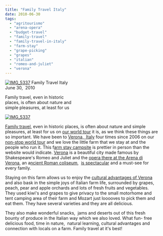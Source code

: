 ```yaml
---
title: "Family Travel Italy"
date: 2010-06-30
tags: 
  - "agritourismo"
  - "arena-opera"
  - "budget-travel"
  - "family-travel"
  - "family-travel-in-italy"
  - "farm-stay"
  - "grape-picking"
  - "grapes"
  - "italian"
  - "romeo-and-juliet"
  - "verona"
---
```


 [![IMG_5337](https://pub-ac94b3f306b24c0dba4238943c97f2e1.r2.dev/6a00e5502a950788330133f183af48970b.jpg)](https://pub-ac94b3f306b24c0dba4238943c97f2e1.r2.dev/2025/09/6a00e5502a950788330133f183af48970b-300x243.jpg) Family Travel Italy  
June 30,  2010

Family travel, even in historic  
places, is often about nature and  
simple pleasures, at least for us 

  

  

  

  

<!--more-->

[![IMG_5337](https://pub-ac94b3f306b24c0dba4238943c97f2e1.r2.dev/6a00e5502a950788330133f183af92970b.jpg)](https://pub-ac94b3f306b24c0dba4238943c97f2e1.r2.dev/2025/09/6a00e5502a950788330133f183af92970b-300x243.jpg)  

[Family travel](https://pub-ac94b3f306b24c0dba4238943c97f2e1.r2.dev/2009/04/how-to-travel-the-world-as-a-digital-nomad-family.html), even in historic places, is often about nature and simple pleasures, at least for us on [our world tour](https://pub-ac94b3f306b24c0dba4238943c97f2e1.r2.dev/2010/03/long-term-family-travel-homeschool-roadschool-world-school-digitalnomad-lifestyle-design-virtual-.html) it is, as we think these things are so important. We have been to [Verona,  Italy](https://pub-ac94b3f306b24c0dba4238943c97f2e1.r2.dev/2008/02/romeo-juliet-in.html) four times since 2006 on our [non-stop world tour](https://pub-ac94b3f306b24c0dba4238943c97f2e1.r2.dev/2010/04/around-the-world-family-travel-soultravelers3-digital-nomad-global-international-family-travel.html) and we love the little farm that we stay at and the people who run it. This f[arm stay campsite](https://pub-ac94b3f306b24c0dba4238943c97f2e1.r2.dev/2008/02/romeo-juliet-in.html) is prettier in person than the website would indicate. [Verona](http://en.wikipedia.org/wiki/Verona) is a beautiful city made famous by Shakespeare's Romeo and Juliet and the [opera there at the Arena di Verona](http://www.arena.it/en-US/HOMEen.html), an a[ncient Roman coliseum](http://twitpic.com/cnotx),  [is spectacular](http://twitpic.com/cnntq) and a must-see for every family.  
  
Staying on this farm allows us to enjoy the [cultural advantages of Verona](http://twitpic.com/cnfdc) and also bask in the simple joys of Italian farm life, surrounded by grapes, peach, pear and apple orchards and lots of fresh fruits and vegetables. They used kiwi's and grapes to give privacy to the small motorhome and tent camping area of their farm and Mozart just looooves to pick them and eat them. They have several varieties and they are all delicious.  

They also make wonderful snacks,  jams and deserts out of this fresh bounty of produce in the Italian way which we also loved. What fun- free delicious food, time in nature,  natural learning, cultural advantages and connection with locals on a farm. Family travel at it's best!
